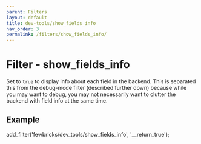 ```yaml
---
parent: Filters
layout: default
title: dev-tools/show_fields_info
nav_order: 3
permalink: /filters/show_fields_info/
---
```


# Filter - show_fields_info

Set to `true` to display info about each field in the backend.
This is separated this from the debug-mode filter (described further down) because while you may want to debug, you
may not necessarily want to clutter the backend with field info at the same time.

## Example

add_filter('fewbricks/dev_tools/show_fields_info', '__return_true');
